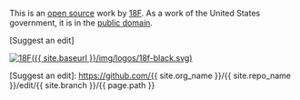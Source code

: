 This is an [open source] work by [18F]. As a work of the United States government,
it is in the [public domain][license].

[Suggest an edit]

[![18F]({{ site.baseurl }}/img/logos/18f-black.svg)][18F]


[18F]: https://18f.gsa.gov
[open source]: https://github.com/18F/federalist-landing-page-template
[license]: https://github.com/18F/federalist-landing-page-template/blob/master/LICENSE
[Suggest an edit]: https://github.com/{{ site.org_name }}/{{ site.repo_name }}/edit/{{ site.branch }}/{{ page.path }}

